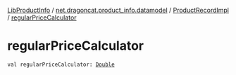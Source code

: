 [LibProductInfo](../../index.md) / [net.dragoncat.product_info.datamodel](../index.md) / [ProductRecordImpl](index.md) / [regularPriceCalculator](./regular-price-calculator.md)

# regularPriceCalculator

`val regularPriceCalculator: `[`Double`](https://kotlinlang.org/api/latest/jvm/stdlib/kotlin/-double/index.html)